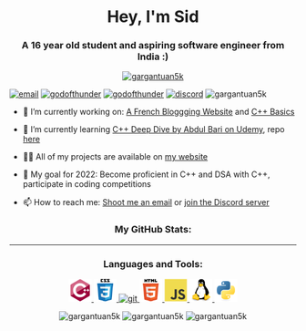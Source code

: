 <h1 align="center">Hey, I'm Sid</h1>
<h3 align="center">A 16 year old student and aspiring software engineer from India :)</h3>

<p align="center"> <a href="https://github.com/ryo-ma/github-profile-trophy"><img src="https://github-profile-trophy.vercel.app/?username=gargantuan5k&title=Stars,Followers,Joined2020,Commit,Repositories,PullRequest&theme=onedark" alt="gargantuan5k" /></a> </p>

<p align="left">
<a href="mailto:gargantuan5k@outlook.com"><img src="https://img.shields.io/badge/Microsoft_Outlook-0078D4?style=for-the-badge&logo=microsoft-outlook&logoColor=white" alt="email" /></a>
<a href="https://twitter.com/Gargantuan5K" target="blank"><img src="https://img.shields.io/badge/Twitter-1DA1F2?style=for-the-badge&logo=twitter&logoColor=white" alt="godofthunder" /></a>
<a href="https://www.instagram.com/siddharth._.vivek" target="blank"><img src="https://img.shields.io/badge/Instagram-E4405F?style=for-the-badge&logo=instagram&logoColor=white" alt="godofthunder" /></a> 
<a href="https://discord.gg/TFB5TQBtSg"><img src="https://img.shields.io/badge/Discord-7289DA?style=for-the-badge&logo=discord&logoColor=white" alt="discord" /></a>
<img src="https://komarev.com/ghpvc/?username=gargantuan5k&label=Profile%20views&color=0e75b6&style=flat" alt="gargantuan5k" />
</p>

- 🔭 I’m currently working on: [A French Bloggging Website](https://github.com/Gargantuan5k/FrenchBlogWebsite) and [C++ Basics](https://github.com/Gargantuan5k/CPPBasics)

- 🌱 I’m currently learning [C++ Deep Dive by Abdul Bari on Udemy](https://www.udemy.com/course/cpp-deep-dive/), repo [here](https://github.com/Gargantuan5k/CPPBasics)

- 👨‍💻 All of my projects are available on [my website](https://gargantuan5k.github.io)

- 🥅 My goal for 2022: Become proficient in C++ and DSA with C++, participate in coding competitions

- 📫 How to reach me: [Shoot me an email](mailto:siddharth.vivek2000@outlook.com) or [join the Discord server](https://discord.gg/TFB5TQBtSg)

<h3 align="center">My GitHub Stats:</h3>
<hr />

<h3 align="center">Languages and Tools:</h3>
<p align="center">
    <a href="https://github.com/Gargantuan5k/CPPBasics" target="_blank"> <img
            src="https://raw.githubusercontent.com/devicons/devicon/master/icons/cplusplus/cplusplus-original.svg"
            alt="C++" width="40" height="40" /> </a> <a href="https://github.com/Gargantuan5k/NeumorphicAnalogClockCSS"
        target="_blank"> <img
            src="https://raw.githubusercontent.com/devicons/devicon/master/icons/css3/css3-original-wordmark.svg"
            alt="CSS3" width="40" height="40" /> </a> <a href="https://git-scm.com/" target="_blank"> <img
            src="https://www.vectorlogo.zone/logos/git-scm/git-scm-icon.svg" alt="git" width="40" height="40" /> </a> <a
        href="https://www.w3.org/html/" target="_blank"> <img
            src="https://raw.githubusercontent.com/devicons/devicon/master/icons/html5/html5-original-wordmark.svg"
            alt="HTML5" width="40" height="40" /> </a> <a href="https://developer.mozilla.org/en-US/docs/Web/JavaScript"
        target="_blank"> <img
            src="https://raw.githubusercontent.com/devicons/devicon/master/icons/javascript/javascript-original.svg"
            alt="javascript" width="40" height="40" /> </a> <a href="https://www.linux.org/" target="_blank"> <img
            src="https://raw.githubusercontent.com/devicons/devicon/master/icons/linux/linux-original.svg" alt="linux"
            width="40" height="40" /> </a><a href="https://www.python.org" target="_blank"> <img
            src="https://raw.githubusercontent.com/devicons/devicon/master/icons/python/python-original.svg"
            alt="python" width="40" height="40" /> </a>
</p>
</p>
<div align="center">
    <img src="https://github-readme-stats.vercel.app/api/top-langs?username=gargantuan5k&theme=github_dark&show_icons=true&locale=en&layout=compact" alt="gargantuan5k" / width="495" height="220">
    <img src="https://github-readme-stats.vercel.app/api?username=gargantuan5k&theme=github_dark&show_icons=true&locale=en" alt="gargantuan5k" width="495" height="220"/>
    <img src="https://github-readme-streak-stats.herokuapp.com/?user=gargantuan5k&theme=blueberry_duo" alt="gargantuan5k" />
 </div>
